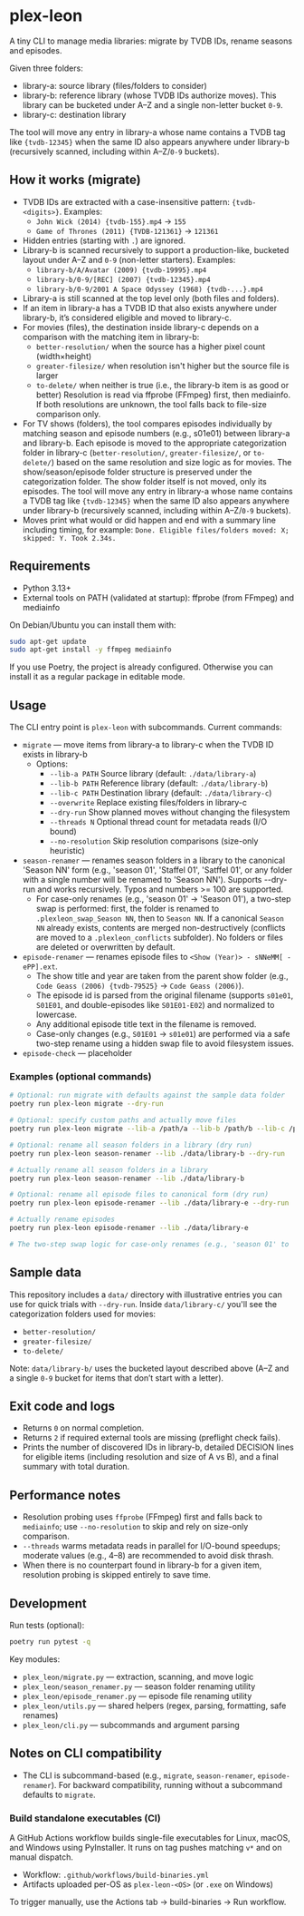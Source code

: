 # plex-leon

A tiny CLI to manage media libraries: migrate by TVDB IDs, rename seasons and episodes.

Given three folders:
- library-a: source library (files/folders to consider)
- library-b: reference library (whose TVDB IDs authorize moves). This library can be bucketed under A–Z and a single non-letter bucket `0-9`.
- library-c: destination library

The tool will move any entry in library-a whose name contains a TVDB tag like `{tvdb-12345}` when the same ID also appears anywhere under library-b (recursively scanned, including within A–Z/`0-9` buckets).

## How it works (migrate)

- TVDB IDs are extracted with a case-insensitive pattern: `{tvdb-<digits>}`. Examples:
	- `John Wick (2014) {tvdb-155}.mp4` → `155`
	- `Game of Thrones (2011) {TVDB-121361}` → `121361`
- Hidden entries (starting with `.`) are ignored.
- Library-b is scanned recursively to support a production-like, bucketed layout under A–Z and `0-9` (non-letter starters). Examples:
	- `library-b/A/Avatar (2009) {tvdb-19995}.mp4`
	- `library-b/0-9/[REC] (2007) {tvdb-12345}.mp4`
	- `library-b/0-9/2001 A Space Odyssey (1968) {tvdb-...}.mp4`
- Library-a is still scanned at the top level only (both files and folders).
- If an item in library-a has a TVDB ID that also exists anywhere under library-b, it’s considered eligible and moved to library-c.
- For movies (files), the destination inside library-c depends on a comparison with the matching item in library-b:
	- `better-resolution/` when the source has a higher pixel count (width×height)
	- `greater-filesize/` when resolution isn't higher but the source file is larger
	- `to-delete/` when neither is true (i.e., the library-b item is as good or better)
	Resolution is read via ffprobe (FFmpeg) first, then mediainfo. If both resolutions are unknown, the tool falls back to file-size comparison only.
- For TV shows (folders), the tool compares episodes individually by matching season and episode numbers (e.g., s01e01) between library-a and library-b. Each episode is moved to the appropriate categorization folder in library-c (`better-resolution/`, `greater-filesize/`, or `to-delete/`) based on the same resolution and size logic as for movies. The show/season/episode folder structure is preserved under the categorization folder. The show folder itself is not moved, only its episodes.
  The tool will move any entry in library-a whose name contains a TVDB tag like `{tvdb-12345}` when the same ID also appears anywhere under library-b (recursively scanned, including within A–Z/`0-9` buckets).
- Moves print what would or did happen and end with a summary line including timing, for example: `Done. Eligible files/folders moved: X; skipped: Y. Took 2.34s.`

## Requirements

- Python 3.13+
- External tools on PATH (validated at startup): ffprobe (from FFmpeg) and mediainfo

On Debian/Ubuntu you can install them with:

```bash
sudo apt-get update
sudo apt-get install -y ffmpeg mediainfo
```

If you use Poetry, the project is already configured. Otherwise you can install it as a regular package in editable mode.

## Usage

The CLI entry point is `plex-leon` with subcommands. Current commands:

- `migrate` — move items from library-a to library-c when the TVDB ID exists in library-b
	- Options:
		- `--lib-a PATH`  Source library (default: `./data/library-a`)
		- `--lib-b PATH`  Reference library (default: `./data/library-b`)
		- `--lib-c PATH`  Destination library (default: `./data/library-c`)
		- `--overwrite`   Replace existing files/folders in library-c
		- `--dry-run`     Show planned moves without changing the filesystem
		- `--threads N`   Optional thread count for metadata reads (I/O bound)
		- `--no-resolution` Skip resolution comparisons (size-only heuristic)
- `season-renamer` — renames season folders in a library to the canonical 'Season NN' form (e.g., 'season 01', 'Staffel 01', 'Satffel 01', or any folder with a single number will be renamed to 'Season NN'). Supports --dry-run and works recursively. Typos and numbers >= 100 are supported.
	- For case-only renames (e.g., 'season 01' → 'Season 01'), a two-step swap is performed: first, the folder is renamed to `.plexleon_swap_Season NN`, then to `Season NN`. If a canonical `Season NN` already exists, contents are merged non-destructively (conflicts are moved to a `.plexleon_conflicts` subfolder). No folders or files are deleted or overwritten by default.
- `episode-renamer` — renames episode files to `<Show (Year)> - sNNeMM[ -ePP].ext`.
	- The show title and year are taken from the parent show folder (e.g., `Code Geass (2006) {tvdb-79525}` → `Code Geass (2006)`).
	- The episode id is parsed from the original filename (supports `s01e01`, `S01E01`, and double-episodes like `S01E01-E02`) and normalized to lowercase.
	- Any additional episode title text in the filename is removed.
	- Case-only changes (e.g., `S01E01` → `s01e01`) are performed via a safe two-step rename using a hidden swap file to avoid filesystem issues.
- `episode-check` — placeholder

### Examples (optional commands)

```bash
# Optional: run migrate with defaults against the sample data folder
poetry run plex-leon migrate --dry-run

# Optional: specify custom paths and actually move files
poetry run plex-leon migrate --lib-a /path/a --lib-b /path/b --lib-c /path/c --overwrite

# Optional: rename all season folders in a library (dry run)
poetry run plex-leon season-renamer --lib ./data/library-b --dry-run

# Actually rename all season folders in a library
poetry run plex-leon season-renamer --lib ./data/library-b

# Optional: rename all episode files to canonical form (dry run)
poetry run plex-leon episode-renamer --lib ./data/library-e --dry-run

# Actually rename episodes
poetry run plex-leon episode-renamer --lib ./data/library-e

# The two-step swap logic for case-only renames (e.g., 'season 01' to 'Season 01') ensures safe renaming even on case-insensitive filesystems and merges contents if the canonical folder already exists. No data is lost; conflicts are preserved in a `.plexleon_conflicts` folder.
```

## Sample data

This repository includes a `data/` directory with illustrative entries you can use for quick trials with `--dry-run`.
Inside `data/library-c/` you'll see the categorization folders used for movies:
- `better-resolution/`
- `greater-filesize/`
- `to-delete/`

Note: `data/library-b/` uses the bucketed layout described above (A–Z and a single `0-9` bucket for items that don’t start with a letter).

## Exit code and logs

- Returns `0` on normal completion.
- Returns `2` if required external tools are missing (preflight check fails).
- Prints the number of discovered IDs in library-b, detailed DECISION lines for eligible items (including resolution and size of A vs B), and a final summary with total duration.

## Performance notes

- Resolution probing uses `ffprobe` (FFmpeg) first and falls back to `mediainfo`; use `--no-resolution` to skip and rely on size-only comparison.
- `--threads` warms metadata reads in parallel for I/O-bound speedups; moderate values (e.g., 4–8) are recommended to avoid disk thrash.
- When there is no counterpart found in library-b for a given item, resolution probing is skipped entirely to save time.

## Development

Run tests (optional):

```bash
poetry run pytest -q
```

Key modules:
- `plex_leon/migrate.py` — extraction, scanning, and move logic
- `plex_leon/season_renamer.py` — season folder renaming utility
- `plex_leon/episode_renamer.py` — episode file renaming utility
- `plex_leon/utils.py` — shared helpers (regex, parsing, formatting, safe renames)
- `plex_leon/cli.py` — subcommands and argument parsing

## Notes on CLI compatibility

- The CLI is subcommand-based (e.g., `migrate`, `season-renamer`, `episode-renamer`). For backward compatibility, running without a subcommand defaults to `migrate`.


### Build standalone executables (CI)

A GitHub Actions workflow builds single-file executables for Linux, macOS, and Windows using PyInstaller. It runs on tag pushes matching `v*` and on manual dispatch.

- Workflow: `.github/workflows/build-binaries.yml`
- Artifacts uploaded per-OS as `plex-leon-<OS>` (or `.exe` on Windows)

To trigger manually, use the Actions tab → build-binaries → Run workflow.
